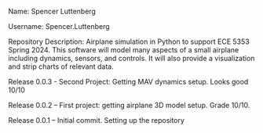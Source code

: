 Name: Spencer Luttenberg

Username: Spencer.Luttenberg

Repository Description: Airplane simulation in Python to support ECE 5353 Spring 2024.  This software will model many aspects of a small airplane including dynamics, sensors, and controls.  It will also provide a visualization and strip charts of relevant data.

Release 0.0.3 - Second Project: Getting MAV dynamics setup. Looks good 10/10

Release 0.0.2 – First project: getting airplane 3D model setup. Grade 10/10.

Release 0.0.1 – Initial commit. Setting up the repository
